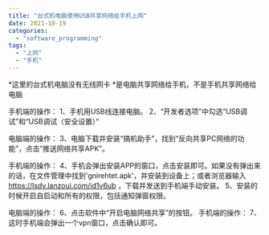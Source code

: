 ```yaml
---
title: "台式机电脑使用USB共享网络给手机上网"
date: 2021-10-19
categories: 
  - "software_programming"
tags: 
  - "上网"
  - "手机"
---
```


\*这里的台式机电脑没有无线网卡 \*是电脑共享网络给手机，不是手机共享网络给电脑

手机端的操作： 1、手机用USB线连接电脑。 2、“开发者选项”中勾选“USB调试”和“USB调试（安全设置）”

电脑端的操作： 3、电脑下载并安装“搞机助手”，找到“反向共享PC网络的功能”，点击“推送网络共享APK”。

手机端的操作： 4、手机会弹出安装APP的窗口，点击安装即可。如果没有弹出来的话，在文件管理中找到'gnirehtet.apk'，并安装到设备上；或者浏览器输入 https://lsdy.lanzoui.com/id1v6ub ，下载并发送到手机端手动安装。 5、安装的时候开启自启动和所有的权限，包括通知弹窗权限。

电脑端的操作： 6、点击软件中“开启电脑网络共享”的按钮。 手机端的操作： 7、这时手机端会弹出一个vpn窗口，点击确认即可。
